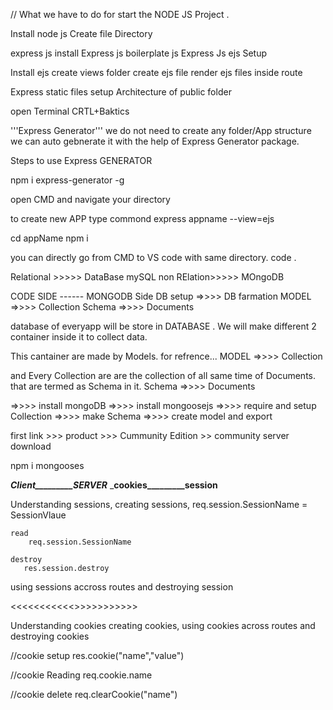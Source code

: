 // What we have to do for start the NODE JS Project .

Install node js 
Create file Directory

express js install
Express js boilerplate js
Express Js ejs Setup
   
   Install ejs
   create views folder
   create ejs file
   render ejs files inside route

Express static files setup
Architecture of public folder

open Terminal CRTL+Baktics



'''Express Generator''' 
we do not need to create any folder/App structure we can auto gebnerate it with the help of Express Generator package.

Steps to use Express GENERATOR

npm i express-generator -g 

open CMD and navigate your directory

to create new APP type commond 
express appname --view=ejs

cd appName
npm i 

you can directly go from CMD to VS code with same directory.
code . 


Relational >>>>> DataBase mySQL
non RElation>>>>> MOngoDB


CODE SIDE    ------     MONGODB Side
DB setup     =>>>>       DB farmation
MODEL       =>>>>      Collection
Schema    =>>>>      Documents 


database of everyapp will be store in DATABASE . We will make different 2 container inside it to collect data. 

This cantainer are made by Models.
for refrence...
     MODEL       =>>>>      Collection

and Every Collection are are the collection of all same time of Documents.
that are termed as Schema in it.
Schema    =>>>>      Documents 


  =>>>> install mongoDB 
  =>>>> install mongoosejs
  =>>>> require and setup Collection
  =>>>> make Schema 
  =>>>> create model and export

  first link >>> product >>> Cummunity Edition >> community server download


  npm i mongooses


  _________Client_________SERVER_________
 _________cookies_________session________
    

Understanding sessions,
    creating sessions,
        req.session.SessionName = SessionVlaue
    
    read
        req.session.SessionName
   
    destroy
       res.session.destroy


using sessions accross routes and destroying session

   <<<<<<<<<<<<Cookie>>>>>>>>>>>>

Understanding cookies
    creating cookies, using cookies across routes and destroying cookies

//cookie setup
    res.cookie("name","value")

//cookie Reading 
   req.cookie.name

//cookie delete
    req.clearCookie("name")